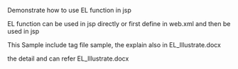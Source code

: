 Demonstrate how to use EL function in jsp  <br>

EL function can be used in jsp directly or first define in web.xml and then be used in jsp <br>

This Sample include tag file sample, the explain also in EL_Illustrate.docx  <br>

the detail and  can refer EL_Illustrate.docx  <br>